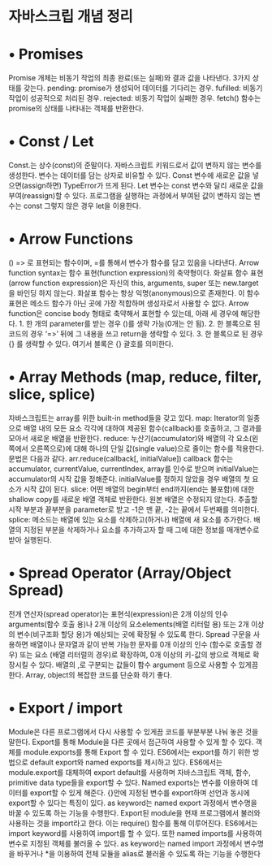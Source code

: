 자바스크립 개념 정리
=====

•	Promises
=====
Promise 개체는 비동기 작업의 최종 완료(또는 실패)와 결과 값을 나타낸다. 3가지 상태를 갖는다. pending: promise가 생성되어 데이터를 기다리는 경우. fufilled: 비동기 작업이 성공적으로 처리된 경우. rejected: 비동기 작업이 실패한 경우. fetch() 함수는 promise의 상태를 나타내는 객체를 반환한다.

•	Const / Let
====
Const.는 상수(const)의 준말이다. 자바스크립트 키워드로서 값이 변하지 않는 변수를 생성한다. 변수는 데이터를 담는 상자로 비유할 수 있다. Const 변수에 새로운 값을 넣으면(assign하면) TypeError가 뜨게 된다.
Let 변수는 const 변수와 달리 새로운 값을 부여(reassign)할 수 있다. 프로그램을 실행하는 과정에서 부여된 값이 변하지 않는 변수는 const 그렇지 않은 경우 let을 이용한다. 

•	Arrow Functions
=====
() => 로 표현되는 함수이며, =를 통해서 변수가 함수를 담고 있음을 나타낸다. Arrow function syntax는 함수 표현(function expression)의 축약형이다. 화살표 함수 표현(arrow function expression)은 자신의 this, arguments, super 또는 new.target을 바인딩 하지 않는다. 화살표 함수는 항상 익명(anonymous)으로 존재한다. 이 함수 표현은 메소드 함수가 아닌 곳에 가장 적합하며 생성자로서 사용할 수 없다. Arrow function은 concise body 형태로 축약해서 표현할 수 있는데, 아래 세 경우에 해당한다. 1. 한 개의 parameter를 받는 경우 ()를 생략 가능(0개는 안 됨). 2. 한 블록으로 된 코드의 경우 ‘=>’ 뒤에 그 내용을 쓰고 return을 생략할 수 있다. 3. 한 블록으로 된 경우 {} 를 생략할 수 있다. 여기서 블록은 {} 괄호를 의미한다.

•	Array Methods (map, reduce, filter, slice, splice) 
=====
자바스크립트는 array를 위한 built-in method들을 갖고 있다.
map: Iterator의 일종으로 배열 내의 모든 요소 각각에 대하여 제공된 함수(callback)를 호출하고, 그 결과를 모아서 새로운 배열을 반환한다.
reduce: 누산기(accumulator)와 배열의 각 요소(왼쪽에서 오른쪽으로)에 대해 하나의 단일 값(single value)으로 줄이는 함수를 적용한다. 문법은 다음과 같다. arr.reduce(callback[, initialValue]) callback 함수는 accumulator, currentValue, currentIndex, array를 인수로 받으며 initialValue는 accumulator의 시작 값을 정해준다. initialValue를 정하지 않았을 경우 배열의 첫 요소가 시작 값이 된다.
slice: 어떤 배열의 begin부터 end까지(end는 불포함)에 대한 shallow copy를 새로운 배열 객체로 반환한다. 원본 배열은 수정되지 않는다. 추출할 시작 부분과 끝부분을 parameter로 받고 -1은 맨 끝, -2는 끝에서 두번째를 의미한다.
splice: 메소드는 배열에 있는 요소를 삭제하고(하거나) 배열에 새 요소를 추가한다. 배열의 지정된 부분을 삭제하거나 요소를 추가하고자 할 때 그에 대한 정보를 매개변수로 받아 실행된다.

•	Spread Operator (Array/Object Spread)
=====
전개 연산자(spread operator)는 표현식(expression)은 2개 이상의 인수arguments(함수 호출 용)나 2개 이상의 요소elements(배열 리터럴 용) 또는 2개 이상의 변수(비구조화 할당 용)가 예상되는 곳에 확장될 수 있도록 한다. Spread 구문을 사용하면 배열이나 문자열과 같이 반복 가능한 문자를 0개 이상의 인수 (함수로 호출할 경우) 또는 요소 (배열 리터럴의 경우)로 확장하여, 0개 이상의 키-값의 쌍으로 객체로 확장시킬 수 있다. 배열의 ,로 구분되는 값들이 함수 argument 등으로 사용할 수 있게끔 한다. Array, object의 복잡한 코드를 단순화 하기 좋다.

•	Export / import
=====
Module은 다른 프로그램에서 다시 사용할 수 있게끔 코드를 부분부분 나눠 놓은 것을 말한다. Export를 통해 Module을 다른 곳에서 접근하여 사용할 수 있게 할 수 있다. 객체를 module.exports를 통해 Export 할 수 있다. ES6에서는 export를 하기 위한 방법으로 default export와 named exports를 제시하고 있다. ES6에서는 module.export를 대체하여 export default를 사용하며 자바스크립트 객체, 함수, primitive data type들을 export할 수 있다. Named exports는 변수를 이용하여 데이터를 export할 수 있게 해준다. {}안에 지정된 변수를 export하며 선언과 동시에 export할 수 있다는 특징이 있다. as keyword는 named export 과정에서 변수명을 바꿀 수 있도록 하는 기능을 수행한다.
Export된 module을 현재 프로그램에서 불러와 사용하는 것을 import라고 한다. 이는 require() 함수를 통해 이루어진다. ES6에서는 import keyword를 사용하여 import를 할 수 있다. 또한 named imports를 사용하여 변수로 지정된 객체를 불러올 수 있다. as keyword는 named import 과정에서 변수명을 바꾸거나 *을 이용하여 전체 모듈을 alias로 불러올 수 있도록 하는 기능을 수행한다
